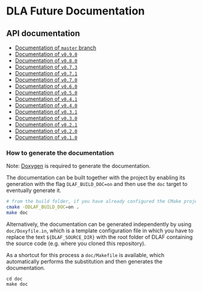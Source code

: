 # DLA Future Documentation

## API documentation

- [Documentation of `master` branch](https://eth-cscs.github.io/DLA-Future/master/)
- [Documentation of `v0.9.0`](https://eth-cscs.github.io/DLA-Future/v0.9.0/)
- [Documentation of `v0.8.0`](https://eth-cscs.github.io/DLA-Future/v0.8.0/)
- [Documentation of `v0.7.3`](https://eth-cscs.github.io/DLA-Future/v0.7.3/)
- [Documentation of `v0.7.1`](https://eth-cscs.github.io/DLA-Future/v0.7.1/)
- [Documentation of `v0.7.0`](https://eth-cscs.github.io/DLA-Future/v0.7.0/)
- [Documentation of `v0.6.0`](https://eth-cscs.github.io/DLA-Future/v0.6.0/)
- [Documentation of `v0.5.0`](https://eth-cscs.github.io/DLA-Future/v0.5.0/)
- [Documentation of `v0.4.1`](https://eth-cscs.github.io/DLA-Future/v0.4.1/)
- [Documentation of `v0.4.0`](https://eth-cscs.github.io/DLA-Future/v0.4.0/)
- [Documentation of `v0.3.1`](https://eth-cscs.github.io/DLA-Future/v0.3.1/)
- [Documentation of `v0.3.0`](https://eth-cscs.github.io/DLA-Future/v0.3.0/)
- [Documentation of `v0.2.1`](https://eth-cscs.github.io/DLA-Future/v0.2.1/)
- [Documentation of `v0.2.0`](https://eth-cscs.github.io/DLA-Future/v0.2.0/)
- [Documentation of `v0.1.0`](https://eth-cscs.github.io/DLA-Future/v0.1.0/)

### How to generate the documentation

Note: [Doxygen](https://www.doxygen.nl/) is required to generate the documentation.

The documentation can be built together with the project by enabling its generation with the flag `DLAF_BUILD_DOC=on` and then use the `doc` target to eventually generate it.

```bash
# from the build folder, if you have already configured the CMake project
cmake -DDLAF_BUILD_DOC=on .
make doc
```

Alternatively, the documentation can be generated independently by using `doc/Doxyfile.in`, which is a template configuration file in which you have to replace the text `${DLAF_SOURCE_DIR}` with the root folder of DLAF containing the source code (e.g. where you cloned this repository).

As a shortcut for this process a `doc/Makefile` is available, which automatically performs the substitution and then generates the documentation.

```
cd doc
make doc
```
